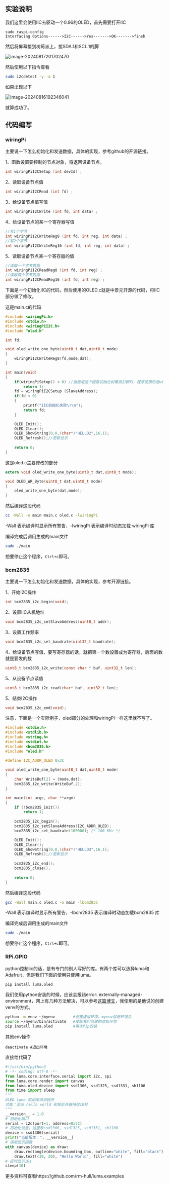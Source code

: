 ## 实验说明

我们这里会使用IIC去驱动一个0.96的OLED，首先需要打开IIC

```
sudo raspi-config
Interfacing Options------>I2C------>Yes------->OK------->finsh
```

然后将屏幕接到树莓派上，接SDA.1和SCL.1的脚

![image-20240817201702470](image/02_GPIO输出控制/image-20240817201702470.png)

然后使用以下指令查看

```bash
sudo i2cdetect -y -a 1
```

如果出现以下

![image-20240816192346041](image/05_IIC实验/image-20240816192346041.png)

就算成功了。

## 代码编写

### wiringPi

主要说一下怎么初始化和发送数据，具体的实现，参考github的开源链接。

1、函数设置要控制的节点对象，将返回设备节点。

```c
int wiringPiI2CSetup (int devId) ;
```

2、读取设备节点值

```c
int wiringPiI2CRead (int fd) ;
```

3、给设备节点值写值

```c
int wiringPiI2CWrite (int fd, int data) ;
```

4、给设备节点的某一个寄存器写值

```c
//写1个字节
int wiringPiI2CWriteReg8 (int fd, int reg, int data) ;
//写2个字节
int wiringPiI2CWriteReg16 (int fd, int reg, int data) ;
```

5、读取设备节点某一个寄存器的值

```c
//读取一个字节数据
int wiringPiI2CReadReg8 (int fd, int reg) ;
//读取两个字节数据
int wiringPiI2CReadReg16 (int fd, int reg) ;
```

下面是一个初始化IIC的代码，然后使用的OLED.c就是中景元开源的代码，将IIC部分做了修改。

这是main.c的代码

```c
#include <wiringPi.h>
#include <stdio.h>
#include <wiringPiI2C.h>
#include "oled.h"

int fd;

void oled_write_one_byte(uint8_t dat,uint8_t mode)
{
    wiringPiI2CWriteReg8(fd,mode,dat);
}

int main(void)
{ 
    if(wiringPiSetup() < 0) //当使用这个函数初始化树莓派引脚时，程序使用的是wiringPi 引脚编号表。
        return 1;
    fd = wiringPiI2CSetup (SlaveAddress);
    if(fd < 0)
    {
        printf("IIC初始化失败\r\n");
        return fd;
    }

    OLED_Init();
    OLED_Clear();
    OLED_ShowString(0,0,(char*)"HELLO2",16,1);
    OLED_Refresh();//更新显示
 
    return 0;
}
```

这是oled.c主要修改的部分

```c
extern void oled_write_one_byte(uint8_t dat,uint8_t mode);

void OLED_WR_Byte(uint8_t dat,uint8_t mode)
{
    oled_write_one_byte(dat,mode);
}

```

然后编译这段代码

```bash
cc -Wall -o main main.c oled.c -lwiringPi
```

 -Wall 表示编译时显示所有警告，-lwiringPi 表示编译时动态加载 wiringPi 库

编译完成后调用生成的main文件

```bash
sudo ./main
```

想要停止这个程序，`Ctrl+c`即可。

### bcm2835

主要说一下怎么初始化和发送数据，具体的实现，参考开源链接。

1、开始I2C操作

```c
int bcm2835_i2c_begin(void);
```

2、设置IIC从机地址

```c
void bcm2835_i2c_setSlaveAddress(uint8_t addr);
```

3、设置工作频率

```c
void bcm2835_i2c_set_baudrate(uint32_t baudrate);
```

4、给设备节点写值，要写寄存器的话，就把第一个数设置成为寄存器，后面的数就是要发的数

```c
uint8_t bcm2835_i2c_write(const char * buf, uint32_t len);
```

5、从设备节点读值

```c
uint8_t bcm2835_i2c_read(char* buf, uint32_t len);
```

5、结束I2C操作

```c
void bcm2835_i2c_end(void);
```

注意，下面是一个实际例子，oled部分的处理和wiringPi一样这里就不写了。

```c
#include <stdio.h>
#include <stdlib.h>
#include <string.h>
#include <stdint.h>
#include <bcm2835.h>
#include "oled.h"

#define I2C_ADDR_OLED 0x3C
 
void oled_write_one_byte(uint8_t dat,uint8_t mode)
{
    char WriteBuf[2] = {mode,dat};
    bcm2835_i2c_write(WriteBuf,2);
}

int main(int argc, char **argv)
{
	if (!bcm2835_init())  
		return 1;  
 
    bcm2835_i2c_begin();
    bcm2835_i2c_setSlaveAddress(I2C_ADDR_OLED);
    bcm2835_i2c_set_baudrate(100000); /* 100 KHz */

    OLED_Init();
    OLED_Clear();
    OLED_ShowString(0,0,(char*)"HELLO3",16,1);
    OLED_Refresh();//更新显示
 
    bcm2835_i2c_end();   
    bcm2835_close();
 
    return 0;
}
```

然后编译这段代码

```bash
gcc -Wall main.c oled.c -o main -lbcm2835
```

 -Wall 表示编译时显示所有警告，-lbcm2835 表示编译时动态加载bcm2835 库

编译完成后调用生成的main文件

```bash
sudo ./main
```

想要停止这个程序，`Ctrl+c`即可。

### RPi.GPIO

python控制iic的话，是有专门的别人写好的库。有两个库可以选择luma和Adafruit，但是我们下面的使用只使用luma。

```bash
pip install luma.oled
```

我们使用python安装的时候，应该会报错error: externally-managed-environment，网上有几种方法解决，可以参考[这篇博文](https://blog.csdn.net/2202_75762088/article/details/134625775)，我使用的是他说的创建venv的方式。

```bash
python -m venv ~/myenv        #创建虚拟环境，myenv就是环境名
source ~/myenv/bin/activate   #使能我们创建的虚拟环境
pip install luma.oled         #再次Pip安装
```

其他env操作

```
deactivate #退出环境
```

直接给代码了

```python
#!/usr/bin/python3
# -*- coding: utf-8 -*-
from luma.core.interface.serial import i2c, spi
from luma.core.render import canvas
from luma.oled.device import ssd1306, ssd1325, ssd1331, sh1106
from time import sleep
"""
OLED luma 驱动库测试程序
功能：显示 hello world 和矩形外框持续10秒
"""
__version__ = 1.0
# 初始化端口
serial = i2c(port=1, address=0x3C)
# 初始化设备，这里改ssd1306, ssd1325, ssd1331, sh1106
device = ssd1306(serial)
print("当前版本：", __version__)
# 调用显示函数
with canvas(device) as draw:
    draw.rectangle(device.bounding_box, outline="white", fill="black")
    draw.text((30, 20), "Hello World", fill="white")
# 延时显示10s
sleep(10)
```

更多资料可查看https://github.com/rm-hull/luma.examples